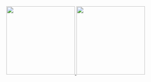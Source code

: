  <div>
  <a href="https://github.com/Foca1">
  <img height="180em" src=
       "https://github-readme-stats.vercel.app/api?username=Foca1&show_icons=true&theme=midnight-purple&hide_border=True&include_all_commits=true&count_private=true"/>
  <img height="180em" src="https://github-readme-stats.vercel.app/api/top-langs/?username=Foca1&layout=compact&theme=midnight-purple&hide_border=True"/>
</div>
